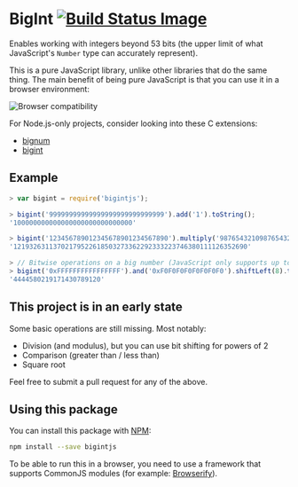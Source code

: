 BigInt [![Build Status Image][]][Build Status]
======

Enables working with integers beyond 53 bits (the upper limit of what
JavaScript's `Number` type can accurately represent).

This is a pure JavaScript library, unlike other libraries that do the
same thing. The main benefit of being pure JavaScript is that you can
use it in a browser environment:

![Browser compatibility](https://ci.testling.com/blixt/js-bigint.png)

For Node.js-only projects, consider looking into these C extensions:

- [bignum](https://github.com/justmoon/node-bignum)
- [bigint](https://github.com/substack/node-bigint)


Example
-------

```js
> var bigint = require('bigintjs');

> bigint('99999999999999999999999999999').add('1').toString();
'100000000000000000000000000000'

> bigint('123456789012345678901234567890').multiply('98765432109876543210987654321').toString();
'12193263113702179522618503273362292333223746380111126352690'

> // Bitwise operations on a big number (JavaScript only supports up to 32 bits)
> bigint('0xFFFFFFFFFFFFFFFF').and('0xF0F0F0F0F0F0F0F0').shiftLeft(8).toString();
'4444580219171430789120'
```


This project is in an early state
---------------------------------

Some basic operations are still missing. Most notably:

- Division (and modulus), but you can use bit shifting for powers of 2
- Comparison (greater than / less than)
- Square root

Feel free to submit a pull request for any of the above.


Using this package
------------------

You can install this package with [NPM][]:

```bash
npm install --save bigintjs
```

To be able to run this in a browser, you need to use a framework that
supports CommonJS modules (for example: [Browserify][]).


[Browserify]: http://browserify.org/
[Build Status]: https://travis-ci.org/blixt/js-bigint
[Build Status Image]: https://api.travis-ci.org/blixt/js-bigint.png?branch=master
[NPM]: https://www.npmjs.org/

